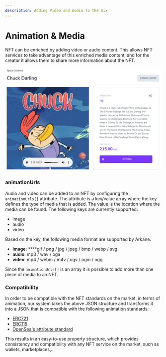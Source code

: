 ```yaml
---
description: Adding Video and Audio to the mix
---
```


# Animation & Media

NFT can be enriched by adding video or audio content. This allows NFT services to take advantage of this enriched media content, and for the creator it allows them to share more information about the NFT.

![Example of an NFT that is enriched with an audio fil](../../.gitbook/assets/image%20%2815%29.png)

### animationUrls

Audio and video can be added to an NFT by configuring the `animationUrls[]` attribute. The attribute is a key/value array where the key defines the type of media that is added. The value is the location where the media can be found. The following keys are currently supported:

* image 
* audio
* video 

Based on the key, the following media format are supported by Arkane.

* **image**: ****gif / png / jpg / jpeg / bmp / webp / svg
* **audio**: mp3 / wav / oga
* **video**: mp4 / webm / m4v / ogv / ogm / ogg

Since the `animationUrls[]` is an array it is possible to add more than one piece of media to an NFT. 

### Compatibility

In order to be compatible with the NFT standards on the market, in terms of animation, our system takes the above JSON structure and transforms it into a JSON that is compatible with the following animation standards:

* [ERC721](https://eips.ethereum.org/EIPS/eip-721)
* [ERC115](https://eips.ethereum.org/EIPS/eip-1155)
* [OpenSea's attribute standard](https://docs.opensea.io/docs/metadata-standards)

This results in an easy-to-use property structure, which provides consistency and compatibility with any NFT service on the market, such as wallets, marketplaces,... 

